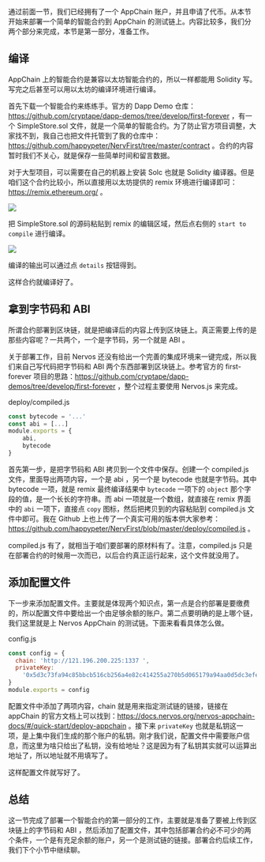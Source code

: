 通过前面一节，我们已经拥有了一个 AppChain 账户，并且申请了代币。从本节开始来部署一个简单的智能合约到 AppChain 的测试链上。内容比较多，我们分两个部分来完成，本节是第一部分，准备工作。

## 编译

AppChain 上的智能合约是兼容以太坊智能合约的，所以一样都能用 Solidity 写。写完之后甚至可以用以太坊的编译环境进行编译。

首先下载一个智能合约来练练手。官方的 Dapp Demo 仓库：https://github.com/cryptape/dapp-demos/tree/develop/first-forever ，有一个 SimpleStore.sol 文件，就是一个简单的智能合约。为了防止官方项目调整，大家找不到，我自己也把文件托管到了我的仓库中：https://github.com/happypeter/NervFirst/tree/master/contract 。合约的内容暂时我们不关心，就是保存一些简单时间和留言数据。

对于大型项目，可以需要在自己的机器上安装 Solc 也就是 Solidity 编译器。但是咱们这个合约比较小，所以直接用以太坊提供的 remix 环境进行编译即可：https://remix.ethereum.org/ 。

![](http://image-1253322599.cosbj.myqcloud.com/2018091203.jpg)

把 SimpleStore.sol 的源码粘贴到 remix 的编辑区域，然后点右侧的 `start to compile` 进行编译。

![](http://image-1253322599.cosbj.myqcloud.com/2018091204.jpg)

编译的输出可以通过点 `details` 按钮得到。

这样合约就编译好了。

## 拿到字节码和 ABI

所谓合约部署到区块链，就是把编译后的内容上传到区块链上。真正需要上传的是那些内容呢？一共两个，一个是字节码，另一个就是 ABI 。

关于部署工作，目前 Nervos 还没有给出一个完善的集成环境来一键完成，所以我们来自己写代码把字节码和 ABI 两个东西部署到区块链上。参考官方的 first-forever 项目的思路：https://github.com/cryptape/dapp-demos/tree/develop/first-forever ，整个过程主要使用 Nervos.js 来完成。

deploy/compiled.js

```js
const bytecode = '...'
const abi = [...]
module.exports = {
    abi,
    bytecode
}
```

首先第一步，是把字节码和 ABI 拷贝到一个文件中保存。创建一个 compiled.js 文件，里面导出两项内容，一个是 abi ，另一个是 bytecode 也就是字节码。其中 bytecode 一项，就是 remix 最终编译结果中 `bytecode` 一项下的 `object` 那个字段的值，是一个长长的字符串。而 abi 一项就是一个数组，就直接在 remix 界面中的 `abi` 一项下，直接点 `copy` 图标，然后把拷贝到的内容粘贴到 compiled.js 文件中即可。我在 Github 上也上传了一个真实可用的版本供大家参考：https://github.com/happypeter/NervFirst/blob/master/deploy/compiled.js 。

compiled.js 有了，就相当于咱们要部署的原材料有了。注意，compiled.js 只是在部署合约的时候用一次而已，以后合约真正运行起来，这个文件就没用了。

## 添加配置文件

下一步来添加配置文件。主要就是体现两个知识点，第一点是合约部署是要缴费的，所以配置文件中要给出一个由足够余额的账户。第二点要明确的是上哪个链，我们这里就是上 Nervos AppChain 的测试链。下面来看看具体怎么做。

config.js

```js
const config = {
  chain: 'http://121.196.200.225:1337 ',
  privateKey:
    '0x5d3c73fa94c85bbcb516cb256a4e82c414255a270b5d065179a94aa0d5dc3efe'
}
module.exports = config
```

配置文件中添加了两项内容，chain 就是用来指定测试链的链接，链接在 appChain 的官方文档上可以找到：https://docs.nervos.org/nervos-appchain-docs/#/quick-start/deploy-appchain 。接下来 `privateKey` 也就是私钥这一项，是上集中我们生成的那个账户的私钥。刚才我们说，配置文件中需要账户信息，而这里为啥只给出了私钥，没有给地址？这是因为有了私钥其实就可以运算出地址了，所以地址就不用填写了。

这样配置文件就写好了。

## 总结

这一节完成了部署一个智能合约的第一部分的工作，主要就是准备了要被上传到区块链上的字节码和 ABI ，然后添加了配置文件，其中包括部署合约必不可少的两个条件，一个是有充足余额的账户，另一个是测试链的链接。部署合约后续工作，我们下个小节中继续聊。

